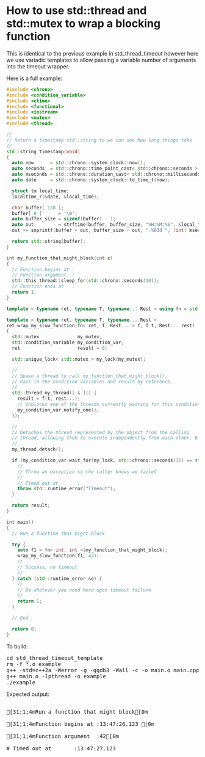 How to use std::thread and std::mutex to wrap a blocking function
=================================================================

This is identical to the previous example in std_thread_timeout however
here we use variadic templates to allow passing a variable number of 
arguments into the timeout wrapper.

Here is a full example:
```C++
#include <chrono>
#include <condition_variable>
#include <ctime>
#include <functional>
#include <iostream>
#include <mutex>
#include <thread>

//
// Return a timestamp std::string to we can see how long things take
//
std::string timestamp(void)
{
  auto now      = std::chrono::system_clock::now();
  auto seconds  = std::chrono::time_point_cast< std::chrono::seconds >(now);
  auto mseconds = std::chrono::duration_cast< std::chrono::milliseconds >(now - seconds);
  auto date     = std::chrono::system_clock::to_time_t(now);

  struct tm local_time;
  localtime_r(&date, &local_time);

  char buffer[ 128 ];
  buffer[ 0 ]      = '\0';
  auto buffer_size = sizeof(buffer) - 1;
  auto out         = strftime(buffer, buffer_size, "%H:%M:%S", &local_time);
  out += snprintf(buffer + out, buffer_size - out, ".%03d ", (int) mseconds.count());

  return std::string(buffer);
}

int my_function_that_might_block(int x)
{
  // Function begins at :
  // Function argument  :
  std::this_thread::sleep_for(std::chrono::seconds(10));
  // Function ends at   :
  return 1;
}

template < typename ret, typename T, typename... Rest > using fn = std::function< ret(T, Rest...) >;

template < typename ret, typename T, typename... Rest >
ret wrap_my_slow_function(fn< ret, T, Rest... > f, T t, Rest... rest)
{
  std::mutex              my_mutex;
  std::condition_variable my_condition_var;
  ret                     result = 0;

  std::unique_lock< std::mutex > my_lock(my_mutex);

  //
  // Spawn a thread to call my_function_that_might_block().
  // Pass in the condition variables and result by reference.
  //
  std::thread my_thread([ & ]() {
    result = f(t, rest...);
    // Unblocks one of the threads currently waiting for this condition.
    my_condition_var.notify_one();
  });

  //
  // Detaches the thread represented by the object from the calling
  // thread, allowing them to execute independently from each other. B
  //
  my_thread.detach();

  if (my_condition_var.wait_for(my_lock, std::chrono::seconds(1)) == std::cv_status::timeout) {
    //
    // Throw an exception so the caller knows we failed
    //
    // Timed out at       :
    throw std::runtime_error("Timeout");
  }

  return result;
}

int main()
{
  // Run a function that might block

  try {
    auto f1 = fn< int, int >(my_function_that_might_block);
    wrap_my_slow_function(f1, 42);
    //
    // Success, no timeout
    //
  } catch (std::runtime_error &e) {
    //
    // Do whatever you need here upon timeout failure
    //
    return 1;
  }

  // End

  return 0;
}
```
To build:
<pre>
cd std_thread_timeout_template
rm -f *.o example
g++ -std=c++2a -Werror -g -ggdb3 -Wall -c -o main.o main.cpp
g++ main.o -lpthread -o example
./example
</pre>
Expected output:
<pre>

[31;1;4mRun a function that might block[0m

[31;1;4mFunction begins at :13:47:26.123 [0m

[31;1;4mFunction argument  :42[0m

# Timed out at       :13:47:27.123 
</pre>
